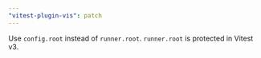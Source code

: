 ```yaml
---
"vitest-plugin-vis": patch
---
```


Use `config.root` instead of `runner.root`.
`runner.root` is protected in Vitest v3.
